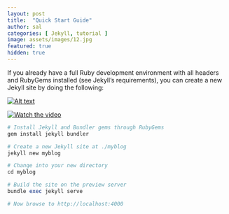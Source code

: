 ```yaml
---
layout: post
title:  "Quick Start Guide"
author: sal
categories: [ Jekyll, tutorial ]
image: assets/images/12.jpg
featured: true
hidden: true
---
```


If you already have a full Ruby development environment with all headers and RubyGems installed (see Jekyll’s requirements), you can create a new Jekyll site by doing the following:


[![Alt text](http://img.youtube.com/vi/W9dP6tEfiNY/0.jpg)](https://youtu.be/W9dP6tEfiNY?v=VID)


[![Watch the video](http://img.youtube.com/vi/W9dP6tEfiNY/0.jpg)](https://youtu.be/W9dP6tEfiNY)


```ruby
# Install Jekyll and Bundler gems through RubyGems
gem install jekyll bundler

# Create a new Jekyll site at ./myblog
jekyll new myblog

# Change into your new directory
cd myblog

# Build the site on the preview server
bundle exec jekyll serve

# Now browse to http://localhost:4000
```